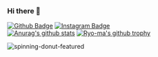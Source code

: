 ### Hi there 👋
[![Github Badge](https://img.shields.io/badge/-Github-000?style=quare&labelColor=000&logo=Github&logoColor=white&link=link)](https://github.com/UgurCanYildiz)
[![Instagram Badge](https://img.shields.io/badge/-Instagram-C13584?style=flat-quare&labelColor=C13584&logo=instagram&logoColor=white&link=link)](https://www.instagram.com/ugurcan024/)
<br/>
[![Anurag's github stats](https://github-readme-stats.vercel.app/api?username=UgurCanYildiz&theme=blue-green)](https://github.com/anuraghazra/github-readme-stats)
[![Ryo-ma's github trophy](https://github-profile-trophy.vercel.app/?username=UgurCanYildiz&row=1)](https://github.com/ryo-ma/github-profile-trophy)

![spinning-donut-featured](https://c.tenor.com/rtRn9EH3lBMAAAAC/cartoon-ghost.gif)


<!--
**UgurCanYildiz/UgurCanYildiz** is a ✨ _special_ ✨ repository because its `README.md` (this file) appears on your GitHub profile.

Here are some ideas to get you started:

- 🔭 I’m currently working on ...
- 🌱 I’m currently learning ...
- 👯 I’m looking to collaborate on ...
- 🤔 I’m looking for help with ...
- 💬 Ask me about ...
- 📫 How to reach me: ...
- 😄 Pronouns: ...
- ⚡ Fun fact: ...
-->
